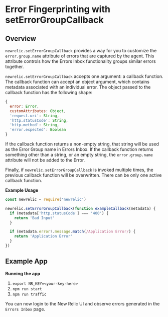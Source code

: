 # Error Fingerprinting with setErrorGroupCallback

## Overview

`newrelic.setErrorGroupCallback` provides a way for you to customize the `error.group.name` attribute of errors that are captured by the agent. This attribute controls how the Errors Inbox functionality groups similar errors together.

`newrelic.setErrorGroupCallback` accepts one argument: a callback function. The callback function can accept an object argument, which contains metadata associated with an individual error. The object passed to the callback function has the following shape:

```js
{
  error: Error,
  customAttributes: Object,
  'request.uri': String,
  'http.statusCode': String,
  'http.method': String,
  'error.expected': Boolean
}
```

If the callback function returns a non-empty string, that string will be used as the Error Group name in Errors Inbox. If the callback function returns something other than a string, or an empty string, the `error.group.name` attribute will not be added to the Error.

Finally, if `newrelic.setErrorGroupCallback` is invoked multiple times, the previous callback function will be overwritten. There can be only one active callback function.

**Example Usage**
```js
const newrelic = require('newrelic')

newrelic.setErrorGroupCallback(function exampleCallback(metadata) {
  if (metadata['http.statusCode'] === '400') {
    return 'Bad Input'
  }

  if (metadata.error?.message.match(/Application Error/) {
    return 'Application Error'
  }
})
```

## Example App

**Running the app**
1. `export NR_KEY=<your-key-here>`
2. `npm run start`
3. `npm run traffic`

You can now login to the New Relic UI and observe errors generated in the `Errors Inbox` page.

